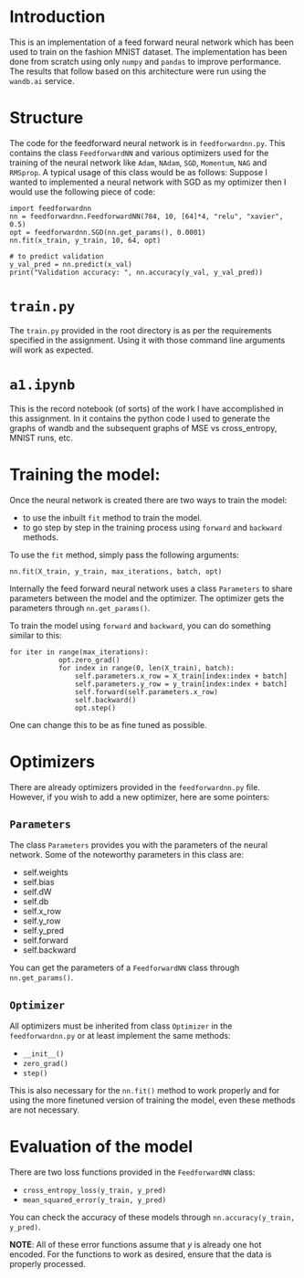 # Introduction

This is an implementation of a feed forward neural network which has been used to train on the fashion MNIST dataset. The implementation has been done from scratch using only `numpy` and `pandas` to improve performance. The results that follow based on this architecture were run using the `wandb.ai` service.

# Structure

The code for the feedforward neural network is in `feedforwardnn.py`. This contains the class `FeedforwardNN` and various optimizers used for the training of the neural network like `Adam`, `NAdam`, `SGD`, `Momentum`, `NAG` and `RMSprop`. 
A typical usage of this class would be as follows:
Suppose I wanted to implemented a neural network with SGD as my optimizer then I would use the following piece of code:

```
import feedforwardnn
nn = feedforwardnn.FeedforwardNN(784, 10, [64]*4, "relu", "xavier", 0.5)
opt = feedforwardnn.SGD(nn.get_params(), 0.0001)
nn.fit(x_train, y_train, 10, 64, opt)

# to predict validation
y_val_pred = nn.predict(x_val)
print("Validation accuracy: ", nn.accuracy(y_val, y_val_pred))
```

# `train.py`

The `train.py` provided in the root directory is as per the requirements specified in the assignment. Using it with those command line arguments will work as expected.

# `a1.ipynb`

This is the record notebook (of sorts) of the work I have accomplished in this assignment. In it contains the python code I used to generate the graphs of wandb and the subsequent graphs of MSE vs cross_entropy, MNIST runs, etc.

# Training the model:

Once the neural network is created there are two ways to train the model:
- to use the inbuilt `fit` method to train the model.
- to go step by step in the training process using `forward` and `backward` methods.

To use the `fit` method, simply pass the following arguments:
```
nn.fit(X_train, y_train, max_iterations, batch, opt)
```

Internally the feed forward neural network uses a class `Parameters` to share parameters between the model and the optimizer. The optimizer gets the parameters through `nn.get_params()`. 

To train the model using `forward` and `backward`, you can do something similar to this:
```
for iter in range(max_iterations):
            opt.zero_grad()
            for index in range(0, len(X_train), batch):
                self.parameters.x_row = X_train[index:index + batch]
                self.parameters.y_row = y_train[index:index + batch]
                self.forward(self.parameters.x_row)
                self.backward()
                opt.step()
```

One can change this to be as fine tuned as possible.

# Optimizers

There are already optimizers provided in the `feedforwardnn.py` file. However, if you wish to add a new optimizer, here are some pointers:

## `Parameters`

The class `Parameters` provides you with the parameters of the neural network. Some of the noteworthy parameters in this class are:
- self.weights
- self.bias
- self.dW
- self.db 
- self.x_row 
- self.y_row 
- self.y_pred 
- self.forward 
- self.backward 

You can get the parameters of a `FeedforwardNN` class through `nn.get_params()`. 

## `Optimizer`

All optimizers must be inherited from class `Optimizer` in the `feedforwardnn.py` or at least implement the same methods:
- `__init__()`
- `zero_grad()`
- `step()`

This is also necessary for the `nn.fit()` method to work properly and for using the more finetuned version of training the model, even these methods are not necessary.

# Evaluation of the model

There are two loss functions provided in the `FeedforwardNN` class:
- `cross_entropy_loss(y_train, y_pred)`
- `mean_squared_error(y_train, y_pred)`

You can check the accuracy of these models through `nn.accuracy(y_train, y_pred)`.

**NOTE**: All of these error functions assume that $y$ is already one hot encoded. For the functions to work as desired, ensure that the data is properly processed.